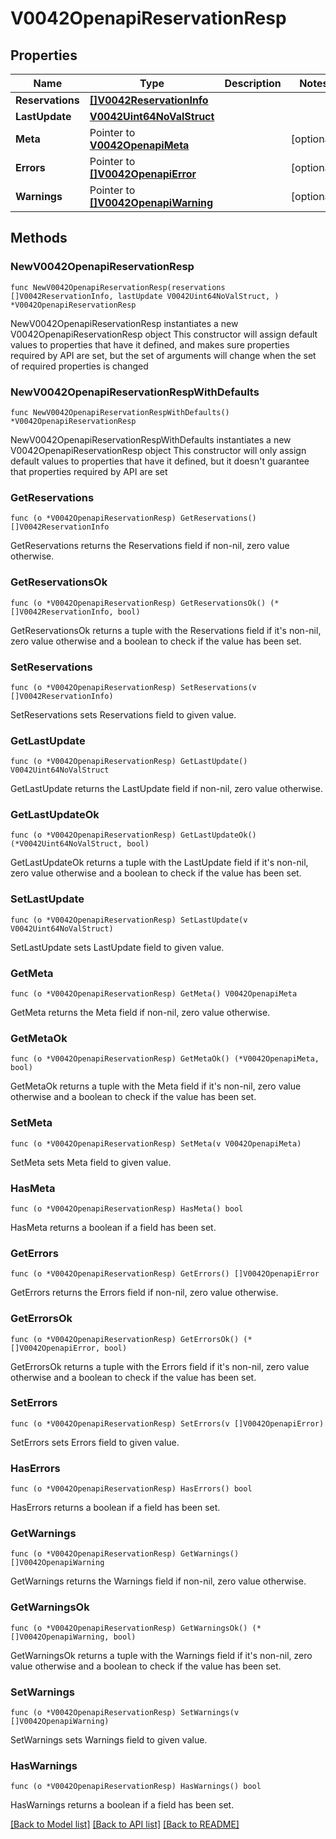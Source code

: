 # V0042OpenapiReservationResp

## Properties

Name | Type | Description | Notes
------------ | ------------- | ------------- | -------------
**Reservations** | [**[]V0042ReservationInfo**](V0042ReservationInfo.md) |  | 
**LastUpdate** | [**V0042Uint64NoValStruct**](V0042Uint64NoValStruct.md) |  | 
**Meta** | Pointer to [**V0042OpenapiMeta**](V0042OpenapiMeta.md) |  | [optional] 
**Errors** | Pointer to [**[]V0042OpenapiError**](V0042OpenapiError.md) |  | [optional] 
**Warnings** | Pointer to [**[]V0042OpenapiWarning**](V0042OpenapiWarning.md) |  | [optional] 

## Methods

### NewV0042OpenapiReservationResp

`func NewV0042OpenapiReservationResp(reservations []V0042ReservationInfo, lastUpdate V0042Uint64NoValStruct, ) *V0042OpenapiReservationResp`

NewV0042OpenapiReservationResp instantiates a new V0042OpenapiReservationResp object
This constructor will assign default values to properties that have it defined,
and makes sure properties required by API are set, but the set of arguments
will change when the set of required properties is changed

### NewV0042OpenapiReservationRespWithDefaults

`func NewV0042OpenapiReservationRespWithDefaults() *V0042OpenapiReservationResp`

NewV0042OpenapiReservationRespWithDefaults instantiates a new V0042OpenapiReservationResp object
This constructor will only assign default values to properties that have it defined,
but it doesn't guarantee that properties required by API are set

### GetReservations

`func (o *V0042OpenapiReservationResp) GetReservations() []V0042ReservationInfo`

GetReservations returns the Reservations field if non-nil, zero value otherwise.

### GetReservationsOk

`func (o *V0042OpenapiReservationResp) GetReservationsOk() (*[]V0042ReservationInfo, bool)`

GetReservationsOk returns a tuple with the Reservations field if it's non-nil, zero value otherwise
and a boolean to check if the value has been set.

### SetReservations

`func (o *V0042OpenapiReservationResp) SetReservations(v []V0042ReservationInfo)`

SetReservations sets Reservations field to given value.


### GetLastUpdate

`func (o *V0042OpenapiReservationResp) GetLastUpdate() V0042Uint64NoValStruct`

GetLastUpdate returns the LastUpdate field if non-nil, zero value otherwise.

### GetLastUpdateOk

`func (o *V0042OpenapiReservationResp) GetLastUpdateOk() (*V0042Uint64NoValStruct, bool)`

GetLastUpdateOk returns a tuple with the LastUpdate field if it's non-nil, zero value otherwise
and a boolean to check if the value has been set.

### SetLastUpdate

`func (o *V0042OpenapiReservationResp) SetLastUpdate(v V0042Uint64NoValStruct)`

SetLastUpdate sets LastUpdate field to given value.


### GetMeta

`func (o *V0042OpenapiReservationResp) GetMeta() V0042OpenapiMeta`

GetMeta returns the Meta field if non-nil, zero value otherwise.

### GetMetaOk

`func (o *V0042OpenapiReservationResp) GetMetaOk() (*V0042OpenapiMeta, bool)`

GetMetaOk returns a tuple with the Meta field if it's non-nil, zero value otherwise
and a boolean to check if the value has been set.

### SetMeta

`func (o *V0042OpenapiReservationResp) SetMeta(v V0042OpenapiMeta)`

SetMeta sets Meta field to given value.

### HasMeta

`func (o *V0042OpenapiReservationResp) HasMeta() bool`

HasMeta returns a boolean if a field has been set.

### GetErrors

`func (o *V0042OpenapiReservationResp) GetErrors() []V0042OpenapiError`

GetErrors returns the Errors field if non-nil, zero value otherwise.

### GetErrorsOk

`func (o *V0042OpenapiReservationResp) GetErrorsOk() (*[]V0042OpenapiError, bool)`

GetErrorsOk returns a tuple with the Errors field if it's non-nil, zero value otherwise
and a boolean to check if the value has been set.

### SetErrors

`func (o *V0042OpenapiReservationResp) SetErrors(v []V0042OpenapiError)`

SetErrors sets Errors field to given value.

### HasErrors

`func (o *V0042OpenapiReservationResp) HasErrors() bool`

HasErrors returns a boolean if a field has been set.

### GetWarnings

`func (o *V0042OpenapiReservationResp) GetWarnings() []V0042OpenapiWarning`

GetWarnings returns the Warnings field if non-nil, zero value otherwise.

### GetWarningsOk

`func (o *V0042OpenapiReservationResp) GetWarningsOk() (*[]V0042OpenapiWarning, bool)`

GetWarningsOk returns a tuple with the Warnings field if it's non-nil, zero value otherwise
and a boolean to check if the value has been set.

### SetWarnings

`func (o *V0042OpenapiReservationResp) SetWarnings(v []V0042OpenapiWarning)`

SetWarnings sets Warnings field to given value.

### HasWarnings

`func (o *V0042OpenapiReservationResp) HasWarnings() bool`

HasWarnings returns a boolean if a field has been set.


[[Back to Model list]](../README.md#documentation-for-models) [[Back to API list]](../README.md#documentation-for-api-endpoints) [[Back to README]](../README.md)


